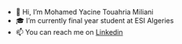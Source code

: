 - 👋 Hi, I’m Mohamed Yacine Touahria Miliani
- 🎓 I’m currently final year student at ESI Algeries
- 📫 You can reach me on [Linkedin](https://www.linkedin.com/in/mohamed-yacine-touahria-miliani-846560243/)

<!---
touahriayacine/touahriayacine is a ✨ special ✨ repository because its `README.md` (this file) appears on your GitHub profile.
You can click the Preview link to take a look at your changes.
--->
